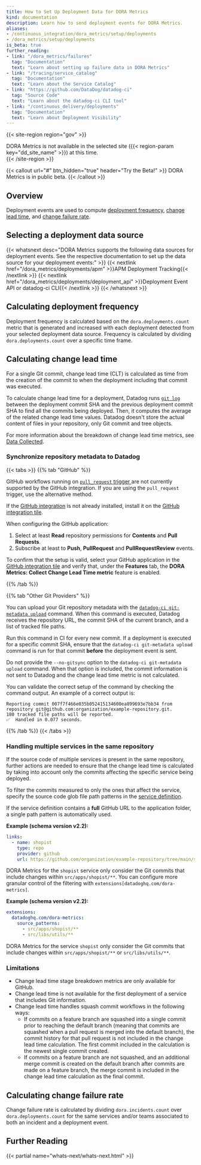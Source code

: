```yaml
---
title: How to Set Up Deployment Data for DORA Metrics
kind: documentation
description: Learn how to send deployment events for DORA Metrics.
aliases:
- /continuous_integration/dora_metrics/setup/deployments
- /dora_metrics/setup/deployments
is_beta: true
further_reading:
- link: "/dora_metrics/failures"
  tag: "Documentation"
  text: "Learn about setting up failure data in DORA Metrics"
- link: "/tracing/service_catalog"
  tag: "Documentation"
  text: "Learn about the Service Catalog"
- link: "https://github.com/DataDog/datadog-ci"
  tag: "Source Code"
  text: "Learn about the datadog-ci CLI tool"
- link: "/continuous_delivery/deployments"
  tag: "Documentation"
  text: "Learn about Deployment Visibility"
---
```


{{< site-region region="gov" >}}
<div class="alert alert-warning">DORA Metrics is not available in the selected site ({{< region-param key="dd_site_name" >}}) at this time.</div>
{{< /site-region >}}

{{< callout url="#" btn_hidden="true" header="Try the Beta!" >}}
DORA Metrics is in public beta.
{{< /callout >}}

## Overview

Deployment events are used to compute [deployment frequency](#calculating-deployment-frequency), [change lead time](#calculating-change-lead-time), and [change failure rate](#calculating-change-failure-rate). 

## Selecting a deployment data source

{{< whatsnext desc="DORA Metrics supports the following data sources for deployment events. See the respective documentation to set up the data source for your deployment events:" >}}
  {{< nextlink href="/dora_metrics/deployments/apm" >}}APM Deployment Tracking{{< /nextlink >}}
  {{< nextlink href="/dora_metrics/deployments/deployment_api" >}}Deployment Event API or datadog-ci CLI{{< /nextlink >}}
{{< /whatsnext >}}

## Calculating deployment frequency

Deployment frequency is calculated based on the `dora.deployments.count` metric that is generated and increased with each deployment detected from your selected deployment data source. Frequency is calculated by dividing `dora.deployments.count` over a specific time frame.

## Calculating change lead time

For a single Git commit, change lead time (CLT) is calculated as time from the creation of the commit to when the deployment including that commit was executed.

To calculate change lead time for a deployment, Datadog runs [`git log`][6] between the deployment commit SHA and the previous deployment commit SHA to find all the commits being deployed. Then, it computes the average of the related change lead time values. Datadog doesn't store the actual content of files in your repository, only Git commit and tree objects.

For more information about the breakdown of change lead time metrics, see [Data Collected][7].

### Synchronize repository metadata to Datadog

<!--
The Following tabs were mostly copied from the Source Code Integration docs until we find a way to document this in a shared page
https://docs.datadoghq.com/integrations/guide/source-code-integration/?tab=github#synchronize-your-repository-metadata
-->

{{< tabs >}}
{{% tab "GitHub" %}}

<div class="alert alert-warning">
GitHub workflows running on <a href="https://docs.github.com/en/actions/using-workflows/events-that-trigger-workflows#pull_request"> <code>pull_request</code> trigger </a> are not currently supported by the GitHub integration.
If you are using the <code>pull_request</code> trigger, use the alternative method.
</div>

If the [GitHub integration][1] is not already installed, install it on the [GitHub integration tile][2].

When configuring the GitHub application:
1. Select at least **Read** repository permissions for **Contents** and **Pull Requests**.
2. Subscribe at least to **Push**, **PullRequest** and **PullRequestReview** events.

To confirm that the setup is valid, select your GitHub application in the [GitHub integration tile][2] and verify that, under the **Features** tab, the **DORA Metrics: Collect Change Lead Time metric** feature is enabled.

[1]: https://docs.datadoghq.com/integrations/github/
[2]: https://app.datadoghq.com/integrations/github/
{{% /tab %}}

{{% tab "Other Git Providers" %}}

You can upload your Git repository metadata with the [`datadog-ci git-metadata upload`][1] command.
When this command is executed, Datadog receives the repository URL, the commit SHA of the current branch, and a list of tracked file paths.

Run this command in CI for every new commit. If a deployment is executed for a specific commit SHA, ensure that the `datadog-ci git-metadata upload` command is run for that commit **before** the deployment event is sent.

<div class="alert alert-warning">
Do not provide the <code>--no-gitsync</code> option to the <code>datadog-ci git-metadata upload</code> command.
When that option is included, the commit information is not sent to Datadog and the change lead time metric is not calculated.
</div>

You can validate the correct setup of the command by checking the command output. An example of a correct output is:
```
Reporting commit 007f7f466e035b052415134600ea899693e7bb34 from repository git@github.com:organization/example-repository.git.
180 tracked file paths will be reported.
✅  Handled in 0.077 seconds.
```

[1]: https://github.com/DataDog/datadog-ci/tree/master/src/commands/git-metadata
{{% /tab %}}
{{< /tabs >}}


### Handling multiple services in the same repository

If the source code of multiple services is present in the same repository, further actions are needed to ensure that the change lead time is calculated by taking into account only the commits affecting the specific service being deployed.

To filter the commits measured to only the ones that affect the service, specify the source code glob file path patterns in the [service definition][5].

If the service definition contains a **full** GitHub URL to the application folder, a single path pattern is automatically used.

**Example (schema version v2.2):**

```yaml
links:
  - name: shopist
    type: repo
    provider: github
    url: https://github.com/organization/example-repository/tree/main/src/apps/shopist
```

DORA Metrics for the `shopist` service only consider the Git commits that include changes within `src/apps/shopist/**`. You can configure more granular control of the filtering with `extensions[datadoghq.com/dora-metrics]`.

**Example (schema version v2.2):**

```yaml
extensions:
  datadoghq.com/dora-metrics:
    source_patterns:
      - src/apps/shopist/**
      - src/libs/utils/**
```

DORA Metrics for the service `shopist` only consider the Git commits that include changes within `src/apps/shopist/**` or `src/libs/utils/**`.

### Limitations

- Change lead time stage breakdown metrics are only available for GitHub.
- Change lead time is not available for the first deployment of a service that includes Git information.
- Change lead time handles squash commit workflows in the following ways:
  - If commits on a feature branch are squashed into a single commit prior to reaching the default branch (meaning that commits are squashed when a pull request is merged into the default branch), the commit history for that pull request is not included in the change lead time calculation. The first commit included in the calculation is the newest single commit created. 
  - If commits on a feature branch are not squashed, and an additional merge commit is created on the default branch after commits are made on a feature branch, the merge commit is included in the change lead time calculation as the final commit.

## Calculating change failure rate

Change failure rate is calculated by dividing `dora.incidents.count` over `dora.deployments.count` for the same services and/or teams associated to both an incident and a deployment event. 

## Further Reading

{{< partial name="whats-next/whats-next.html" >}}

[1]: /api/latest/dora-metrics/#send-a-deployment-event-for-dora-metrics
[2]: https://www.npmjs.com/package/@datadog/datadog-ci
[3]: /tracing/service_catalog
[4]: /tracing/service_catalog/setup
[5]: /tracing/service_catalog/adding_metadata
[6]: https://git-scm.com/docs/git-log
[7]: /dora_metrics/data_collected